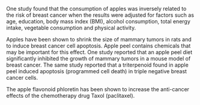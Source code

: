 

One study found that the consumption of apples was inversely related to the risk of breast cancer when the results were adjusted for factors such as age, education, body mass index (BMI), alcohol consumption, total energy intake, vegetable consumption and physical activity.

Apples have been shown to shrink the size of mammary tumors in rats and to induce breast cancer cell apoptosis. Apple peel contains chemicals that may be important for this effect. One study reported that an apple peel diet significantly inhibited the growth of mammary tumors in a mouse model of breast cancer. The same study reported that a triterpenoid found in apple peel induced apoptosis (programmed cell death) in triple negative breast cancer cells.

The apple flavonoid phloretin has been shown to increase the anti-cancer effects of the chemotherapy drug Taxol (paclitaxel).

